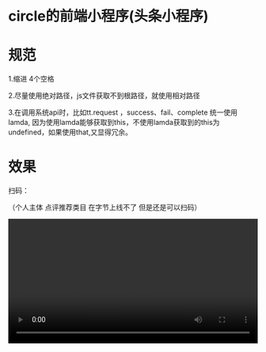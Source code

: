 # circle的前端小程序(头条小程序)

# 规范

1.缩进 4个空格

2.尽量使用绝对路径，js文件获取不到根路径，就使用相对路径

3.在调用系统api时，比如tt.request ，success、fail、complete 统一使用lamda, 因为使用lamda能够获取到this，不使用lamda获取到的this为undefined，如果使用that,又显得冗余。

# 效果

扫码：

（个人主体 点评推荐类目 在字节上线不了 但是还是可以扫码）



<video src="https://github.com/YitianJiang/image-resource/blob/master/%E9%A6%96%E9%A1%B5.mp4" controls="controls" width="100%" height="auto"/>

首页：

<img src="https://github.com/YitianJiang/image-resource/blob/master/people-I-follow.gif"  style="width:350px;" />

注册：

<img src="https://github.com/YitianJiang/image-resource/blob/master/people-I-follow.gif"  style="width:350px;" />

登录：

<img src="https://github.com/YitianJiang/image-resource/blob/master/people-I-follow.gif"  style="width:350px;" />

点赞：

<img src="https://github.com/YitianJiang/image-resource/blob/master/people-I-follow.gif"  style="width:350px;" />

评论：

<img src="https://github.com/YitianJiang/image-resource/blob/master/people-I-follow.gif"  style="width:350px;" />

发布文章（带图片）：

<img src="https://github.com/YitianJiang/image-resource/blob/master/people-I-follow.gif"  style="width:350px;" />

发布文章（带视频）：

<img src="https://github.com/YitianJiang/image-resource/blob/master/people-I-follow.gif"  style="width:350px;" />

发布文章（仅文字）：

<img src="https://github.com/YitianJiang/image-resource/blob/master/people-I-follow.gif"  style="width:350px;" />

个人详情页：

<img src="https://github.com/YitianJiang/image-resource/blob/master/people-I-follow.gif"  style="width:350px;" />

修改个人信息：

<img src="https://github.com/YitianJiang/image-resource/blob/master/people-I-follow.gif"  style="width:350px;" />

我的关注：

<img src="https://github.com/YitianJiang/image-resource/blob/master/people-I-follow.gif"  style="width:350px;" />

我发表的文章：

<img src="https://github.com/YitianJiang/image-resource/blob/master/people-I-follow.gif"  style="width:350px;" />

我点赞的文章：

<img src="https://github.com/YitianJiang/image-resource/blob/master/people-I-follow.gif"  style="width:350px;" />

我收藏的文章：

<img src="https://github.com/YitianJiang/image-resource/blob/master/people-I-follow.gif"  style="width:350px;" />

我发布的评论：

<img src="https://github.com/YitianJiang/image-resource/blob/master/people-I-follow.gif"  style="width:350px;" />

批量删除我发布的评论：

<img src="https://github.com/YitianJiang/image-resource/blob/master/people-I-follow.gif"  style="width:350px;" />

登出：

<img src="https://github.com/YitianJiang/image-resource/blob/master/people-I-follow.gif"  style="width:350px;" />



　　最开始是想做成朋友圈的样式，但是后来给评论，点赞头像列表做分页，发现越来越像微博。　

　　但朋友圈和微博有巨大的不同：

　　朋友圈的评论从上往下，**从旧到新**，新发表的评论放在最后显示，所以朋友圈发布评论的时候，页面会滚动到最后一条评论处，这样点发布评论后刚好就能看到自己刚刚发布的评论。这也就导致朋友圈首次加载就必须加载所有的评论，不需要给评论做分页。

　　微博从上往下，**从新到旧**，微博给人刷存在感，最新发布的评论显示在最上面，所以微博不需要往下滚动，因为发布评论后能够直接看到自己的评论在最上面，微博用户很多，评论就必须分页显示。

　　所以，这个小程序前端，就有了两个版本，v1版本首页像朋友圈，但是个人详情页又有关注的人、收藏的文章，所以v1做成了个**四不像**，首页像朋友圈，个人详情页又只有微博、头条这类产品才有，然后就变成了v2。

　　关于v1和v2：

　　这些社交产品分为两类：

　　第一类：

　　1.1 微博 、头条：快消品，头条收藏入口做的隐晦，微博收藏入口做的更隐晦。

　　1.2 知乎：精品，收藏按钮就在右下角。

　　第二类：

　　朋友圈：没有关注，也没收收藏，发布的评论显示在评论列表最后，发布评论时需要滚动屏幕到最后一条评论，这样好看到自己刚刚发布的评论，评论不做分页。

　　考虑到要做关注和收藏，所以v2版本准备做成第一类。

 

## 使用到的技术

| 技术        | 说明               | 官网                                     |
| :---------- | ------------------ | ---------------------------------------- |
| wxMiniStore | 状态管理           | https://github.com/xiaoyao96/wxMiniStore |
| npm         | 包管理             |                                          |
| less        | 样式管理(部分使用) |                                          |